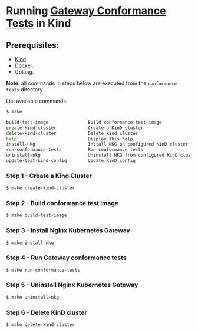 # Running [Gateway Conformance Tests](https://gateway-api.sigs.k8s.io/concepts/conformance/#3-conformance-tests) in Kind

## Prerequisites:

* [Kind](https://kind.sigs.k8s.io/).
* Docker.
* Golang.

**Note**: all commands in steps below are executed from the ```conformance-tests``` directory

List available commands:

```bash
$ make

build-test-image               Build conformance test image
create-kind-cluster            Create a KinD cluster
delete-kind-cluster            Delete kind cluster
help                           Display this help
install-nkg                    Install NKG on configured KinD cluster
run-conformance-tests          Run conformance tests
uninstall-nkg                  Uninstall NKG from configured KinD cluster
update-test-kind-config        Update KinD config
```
### Step 1 - Create a Kind Cluster

```bash
$ make create-kind-cluster
```

### Step 2 - Build conformance test image
```bash
$ make build-test-image
```

### Step 3 - Install Nginx Kubernetes Gateway
```bash
$ make install-nkg
```

### Step 4 - Run Gateway conformance tests
```bash
$ make run-conformance-tests
```

### Step 5 - Uninstall Nginx Kubernetes Gateway
```bash
$ make uninstall-nkg
```

### Step 6 - Delete KinD cluster
```bash
$ make delete-kind-cluster
```